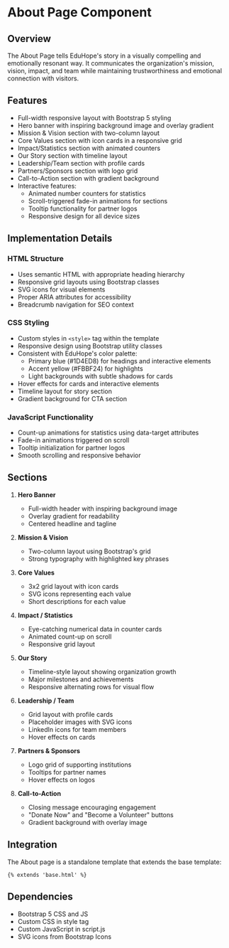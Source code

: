 # About Page Component

## Overview
The About Page tells EduHope's story in a visually compelling and emotionally resonant way. It communicates the organization's mission, vision, impact, and team while maintaining trustworthiness and emotional connection with visitors.

## Features
- Full-width responsive layout with Bootstrap 5 styling
- Hero banner with inspiring background image and overlay gradient
- Mission & Vision section with two-column layout
- Core Values section with icon cards in a responsive grid
- Impact/Statistics section with animated counters
- Our Story section with timeline layout
- Leadership/Team section with profile cards
- Partners/Sponsors section with logo grid
- Call-to-Action section with gradient background
- Interactive features:
  - Animated number counters for statistics
  - Scroll-triggered fade-in animations for sections
  - Tooltip functionality for partner logos
  - Responsive design for all device sizes

## Implementation Details

### HTML Structure
- Uses semantic HTML with appropriate heading hierarchy
- Responsive grid layouts using Bootstrap classes
- SVG icons for visual elements
- Proper ARIA attributes for accessibility
- Breadcrumb navigation for SEO context

### CSS Styling
- Custom styles in `<style>` tag within the template
- Responsive design using Bootstrap utility classes
- Consistent with EduHope's color palette:
  - Primary blue (#1D4ED8) for headings and interactive elements
  - Accent yellow (#FBBF24) for highlights
  - Light backgrounds with subtle shadows for cards
- Hover effects for cards and interactive elements
- Timeline layout for story section
- Gradient background for CTA section

### JavaScript Functionality
- Count-up animations for statistics using data-target attributes
- Fade-in animations triggered on scroll
- Tooltip initialization for partner logos
- Smooth scrolling and responsive behavior

## Sections

1. **Hero Banner**
   - Full-width header with inspiring background image
   - Overlay gradient for readability
   - Centered headline and tagline

2. **Mission & Vision**
   - Two-column layout using Bootstrap's grid
   - Strong typography with highlighted key phrases

3. **Core Values**
   - 3x2 grid layout with icon cards
   - SVG icons representing each value
   - Short descriptions for each value

4. **Impact / Statistics**
   - Eye-catching numerical data in counter cards
   - Animated count-up on scroll
   - Responsive grid layout

5. **Our Story**
   - Timeline-style layout showing organization growth
   - Major milestones and achievements
   - Responsive alternating rows for visual flow

6. **Leadership / Team**
   - Grid layout with profile cards
   - Placeholder images with SVG icons
   - LinkedIn icons for team members
   - Hover effects on cards

7. **Partners & Sponsors**
   - Logo grid of supporting institutions
   - Tooltips for partner names
   - Hover effects on logos

8. **Call-to-Action**
   - Closing message encouraging engagement
   - "Donate Now" and "Become a Volunteer" buttons
   - Gradient background with overlay image

## Integration
The About page is a standalone template that extends the base template:
```django
{% extends 'base.html' %}
```

## Dependencies
- Bootstrap 5 CSS and JS
- Custom CSS in style tag
- Custom JavaScript in script.js
- SVG icons from Bootstrap Icons